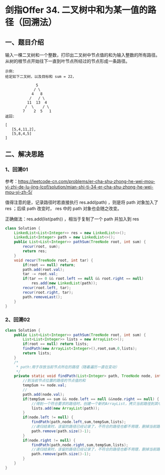 # 剑指Offer 34. 二叉树中和为某一值的路径（回溯法）
## 一、题目介绍
输入一棵二叉树和一个整数，打印出二叉树中节点值的和为输入整数的所有路径。从树的根节点开始往下一直到叶节点所经过的节点形成一条路径。


```
示例:
给定如下二叉树，以及目标和 sum = 22，

              5
             / \
            4   8
           /   / \
          11  13  4
         /  \    / \
        7    2  5   1
返回:

[
   [5,4,11,2],
   [5,8,4,5]
]
```



## 二、解决思路

### 1、回溯01
参考：https://leetcode-cn.com/problems/er-cha-shu-zhong-he-wei-mou-yi-zhi-de-lu-jing-lcof/solution/mian-shi-ti-34-er-cha-shu-zhong-he-wei-mou-yi-zh-5/ <br>

值得注意的是，记录路径时若直接执行 res.add(path) ，则是将 path 对象加入了 res ；后续 path 改变时， res 中的 path 对象也会随之改变。

正确做法：res.add(list(path)) ，相当于复制了一个 path 并加入到 res 



```java
class Solution {
    LinkedList<List<Integer>> res = new LinkedList<>();
    LinkedList<Integer> path = new LinkedList<>();
    public List<List<Integer>> pathSum(TreeNode root, int sum) {
        recur(root, sum);
        return res;
    }
    void recur(TreeNode root, int tar) {
        if(root == null) return;
        path.add(root.val);
        tar -= root.val;
        if(tar == 0 && root.left == null && root.right == null)
            res.add(new LinkedList(path));
        recur(root.left, tar);
        recur(root.right, tar);
        path.removeLast();
    }
}
```



### 2、回溯02

```java
class Solution {
	public List<List<Integer>> pathSum(TreeNode root, int sum) {
		List<List<Integer>> lists = new ArrayList<>();
		if(root == null) return lists;
		findPath(new ArrayList<Integer>(),root,sum,0,lists);
		return lists;
	}
	/*
	 * path:用于存放当前节点所在的路径（随着遍历一直在变动）
	 */
	private static void findPath(List<Integer> path, TreeNode node, int sum, int tempSum,List<List<Integer>> lists) {
		//到当前节点位置的路径的节点值的和
		tempSum += node.val;
		//
		path.add(node.val);
		if(tempSum == sum && node.left == null &&node.right == null) {
			//得到一个符合要求的路径时，创建一个新的ArrayList，拷贝当前路径到其中，并添加到lists中
			lists.add(new ArrayList(path));
		}
		if(node.left != null) {
			findPath(path,node.left,sum,tempSum,lists);
			//递归结束时，该留的路径已经记录了，不符合的路径也都不用理，删掉当前路径节点的值
			path.remove(path.size()-1);
		}
		if(node.right != null) {
			findPath(path,node.right,sum,tempSum,lists);
			//递归结束时，该留的路径已经记录了，不符合的路径也都不用理，删掉当前路径节点的值
			path.remove(path.size()-1);
		}
	}
}

```
